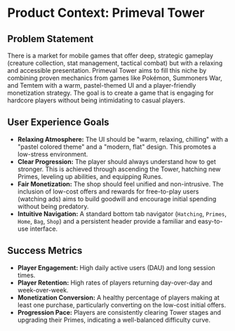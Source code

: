 # Product Context: Primeval Tower

## Problem Statement
There is a market for mobile games that offer deep, strategic gameplay (creature collection, stat management, tactical combat) but with a relaxing and accessible presentation. Primeval Tower aims to fill this niche by combining proven mechanics from games like Pokémon, Summoners War, and Temtem with a warm, pastel-themed UI and a player-friendly monetization strategy. The goal is to create a game that is engaging for hardcore players without being intimidating to casual players.

## User Experience Goals
- **Relaxing Atmosphere:** The UI should be "warm, relaxing, chilling" with a "pastel colored theme" and a "modern, flat" design. This promotes a low-stress environment.
- **Clear Progression:** The player should always understand how to get stronger. This is achieved through ascending the Tower, hatching new Primes, leveling up abilities, and equipping Runes.
- **Fair Monetization:** The shop should feel unified and non-intrusive. The inclusion of low-cost offers and rewards for free-to-play users (watching ads) aims to build goodwill and encourage initial spending without being predatory.
- **Intuitive Navigation:** A standard bottom tab navigator (`Hatching`, `Primes`, `Home`, `Bag`, `Shop`) and a persistent header provide a familiar and easy-to-use interface.

## Success Metrics
- **Player Engagement:** High daily active users (DAU) and long session times.
- **Player Retention:** High rates of players returning day-over-day and week-over-week.
- **Monetization Conversion:** A healthy percentage of players making at least one purchase, particularly converting on the low-cost initial offers.
- **Progression Pace:** Players are consistently clearing Tower stages and upgrading their Primes, indicating a well-balanced difficulty curve. 